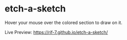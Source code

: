 # etch-a-sketch

Hover your mouse over the colored section to draw on it.

Live Preview: https://rif-7.github.io/etch-a-sketch/
